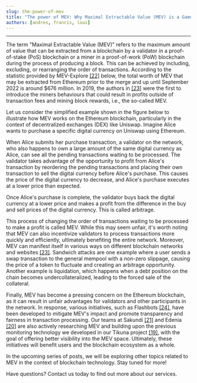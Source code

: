 ```yaml
---
slug: the-power-of-mev
title: "The power of MEV: Why Maximal Extractable Value (MEV) is a Game-Changer in DeFi"
authors: [andres, francis, loui]
---
```

---
The term "Maximal Extractable Value (MEV)" refers to the maximum amount of value that can be extracted from a blockchain by a validator in a proof-of-stake (PoS) blockchain or a miner in a proof-of-work (PoW) blockchain during the process of producing a block. This can be achieved by including, excluding, or rearranging the order of transactions. According to the statistic provided by MEV-Explore [[22]](/docs/research/references) below, the total worth of MEV that may be extracted from Ethereum prior to the merge and up until September 2022 is around $676 million. In 2019, the authors in [[23]](/docs/research/references) were the first to introduce the miners behaviours that could result in profits outside of transaction fees and mining block rewards, i.e., the so-called MEV.

<div className="blogGrosProfit"></div>

Let us consider the simplified example shown in the figure below to illustrate how MEV works on the Ethereum blockchain, particularly in the context of decentralized exchanges (DEX) like Uniswap. Imagine Alice wants to purchase a specific digital currency on Uniswap using Ethereum.

<div className="blogMev"></div>

When Alice submits her purchase transaction, a validator on the network, who also happens to own a large amount of the same digital currency as Alice, can see all the pending transactions waiting to be processed. The validator takes advantage of the opportunity to profit from Alice's transaction by reordering the pending transactions and placing their own transaction to sell the digital currency before Alice's purchase. This causes the price of the digital currency to decrease, and Alice's purchase executes at a lower price than expected.

Once Alice's purchase is complete, the validator buys back the digital currency at a lower price and makes a profit from the difference in the buy and sell prices of the digital currency. This is called arbitrage.

This process of changing the order of transactions waiting to be processed to make a profit is called MEV. While this may seem unfair, it's worth noting that MEV can also incentivize validators to process transactions more quickly and efficiently, ultimately benefiting the entire network. Moreover, MEV can manifest itself in various ways on different blockchain networks and websites [[23]](/docs/research/references). Sandwich attacks are one example where a user sends a swap transaction to the general mempool with a non-zero slippage, causing the price of a token to fluctuate and creating an arbitrage opportunity. Another example is liquidation, which happens when a debt position on the chain becomes undercollateralized, leading to the forced sale of the collateral.

Finally, MEV has become a pressing concern on the Ethereum blockchain, as it can result in unfair advantages for validators and other participants in the network. In response, various initiatives, such as Flashbots [[24]](/docs/research/references), have been developed to mitigate MEV's impact and promote transparency and fairness in transaction processing. Our teams at Sakundi [[21]](/docs/research/references) and Edenia [[20]](/docs/research/references) are also actively researching MEV and building upon the previous monitoring technology we developed in our Tikuna project [[19]](/docs/research/references), with the goal of offering better visibility into the MEV space. Ultimately, these initiatives will benefit users and the blockchain ecosystem as a whole.

In the upcoming series of posts, we will be exploring other topics related to MEV in the context of blockchain technology. Stay tuned for more!

Have questions? Contact us today to find out more about our services.